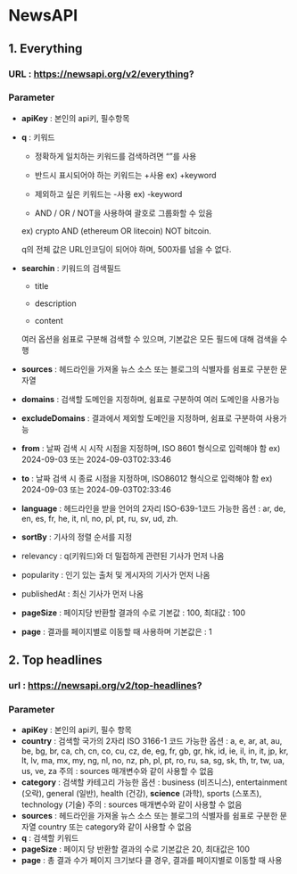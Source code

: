 # NewsAPI
## 1. Everything
### URL : https://newsapi.org/v2/everything?
### Parameter
- **apiKey** : 본인의 api키, 필수항목
- **q** : 키워드

  - 정확하게 일치하는 키워드를 검색하려면 “”를 사용 

  - 반드시 표시되어야 하는 키워드는 +사용 ex) +keyword

  - 제외하고 싶은 키워드는 -사용 ex) -keyword

  - AND / OR / NOT을 사용하여 괄호로 그룹화할 수 있음 
  
  ex) crypto AND (ethereum OR litecoin) NOT bitcoin.

  q의 전체 값은 URL인코딩이 되어야 하며, 500자를 넘을 수 없다.

- **searchin** : 키워드의 검색필드

  - title

  - description

  - content
  
  여러 옵션을 쉼표로 구분해 검색할 수 있으며, 기본값은 모든 필드에 대해 검색을 수행

- **sources** : 헤드라인을 가져올 뉴스 소스 또는 블로그의 식별자를 쉼표로 구분한 문자열
- **domains** : 검색할 도메인을 지정하며, 쉼표로 구분하여 여러 도메인을 사용가능
- **excludeDomains** : 결과에서 제외할 도메인을 지정하며, 쉼표로 구분하여 사용가능
- **from** : 날짜 검색 시 시작 시점을 지정하며, ISO 8601 형식으로 입력해야 함
ex) 2024-09-03 또는 2024-09-03T02:33:46
- **to** : 날짜 검색 시 종료 시점을 지정하며, ISO86012 형식으로 입력해야 함
ex) 2024-09-03 또는 2024-09-03T02:33:46
- **language** : 헤드라인을 받을 언어의 2자리 ISO-639-1코드
가능한 옵션 :  ar, de, en, es, fr, he, it, nl, no, pl, pt, ru, sv, ud, zh.
- **sortBy** : 기사의 정렬 순서를 지정
- relevancy : q(키워드)와 더 밀접하게 관련된 기사가 먼저 나옴
- popularity : 인기 있는 출처 및 게시자의 기사가 먼저 나옴
- publishedAt : 최신 기사가 먼저 나옴
- **pageSize** : 페이지당 반환할 결과의 수로 기본값 : 100, 최대값 : 100
- **page** : 결과를 페이지별로 이동할 때 사용하며 기본값은 : 1
## 2. Top headlines
### url : https://newsapi.org/v2/top-headlines?
### Parameter
- **apiKey** : 본인의 api키, 필수 항목
- **country** : 검색할 국가의 2자리  ISO 3166-1 코드
가능한 옵션 : a, e, ar, at, au, be, bg, br, ca, ch, cn, co, cu, cz, de, eg, fr, gb, gr, hk, id, ie, il, in, it, jp, kr, lt, lv, ma, mx, my, ng, nl, no, nz, ph, pl, pt, ro, ru, sa, sg, sk, th, tr, tw, ua, us, ve, za
주의 : sources 매개변수와 같이 사용할 수 없음
- **category** : 검색할 카테고리
가능한 옵션 : business (비즈니스), entertainment (오락), general (일반), health (건강), **science** (과학), sports (스포츠), technology (기술)
주의 : sources 매개변수와 같이 사용할 수 없음
- **sources** : 헤드라인을 가져올 뉴스 소스 또는 블로그의 식별자를 쉼표로 구분한 문자열
               country 또는 category와 같이 사용할 수 없음
- **q** : 검색할 키워드
- **pageSize** : 페이지 당 반환할 결과의 수로 기본값은 20, 최대값은 100
- **page** : 총 결과 수가 페이지 크기보다 클 경우, 결과를 페이지별로 이동할 때 사용
